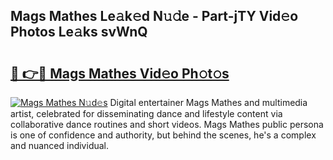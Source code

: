 ## Mags Mathes Le𝚊k𝚎d N𝚞𝚍e - Part-jTY Vid𝚎o Photos Le𝚊ks svWnQ

# <h2><a href="http://fbco49.evod.top/?m=Mags+Mathes">🔗 👉🔴 Mags Mathes Vid𝚎o Ph𝚘t𝚘s</a></h2>

[![Mags Mathes N𝚞d𝚎s](https://i.imgur.com/8V9OHl7.gif)](http://fbco49.evod.top/?m=Mags+Mathes)
Digital entertainer Mags Mathes and multimedia artist, celebrated for disseminating dance and lifestyle content via collaborative dance routines and short videos. Mags Mathes public persona is one of confidence and authority, but behind the scenes, he's a complex and nuanced individual. 
